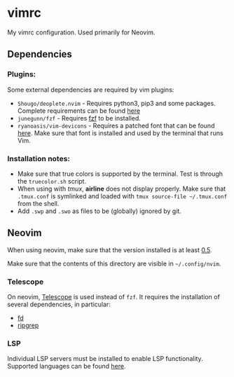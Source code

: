 # vimrc

My vimrc configuration. Used primarily for Neovim.

## Dependencies

### Plugins:

Some external dependencies are required by vim plugins:

- `Shougo/deoplete.nvim` - Requires python3, pip3 and some packages. Complete requirements can be found [here](https://github.com/Shougo/deoplete.nvim#install)
- `junegunn/fzf` - Requires [fzf](https://github.com/junegunn/fzf) to be installed.
- `ryanoasis/vim-devicons` - Requires a patched font that can be found [here](https://github.com/ryanoasis/nerd-fonts). Make sure that font is installed and used by the terminal that runs Vim.

### Installation notes:

- Make sure that true colors is supported by the terminal. Test is through the `truecolor.sh` script.
- When using with *tmux*, **airline** does not display properly. Make sure that `.tmux.conf` is symlinked and loaded with `tmux source-file ~/.tmux.conf` from the shell.
- Add `.swp` and `.swo` as files to be (globally) ignored by git. 

## Neovim

When using neovim, make sure that the version installed is at least [0.5](https://github.com/neovim/neovim/releases).

Make sure that the contents of this directory are visible in `~/.config/nvim`.

### Telescope

On neovim, [Telescope](https://github.com/nvim-telescope/telescope.nvim) is used instead of `fzf`. It requires the installation of several dependencies, in particular:

- [fd](https://github.com/sharkdp/fd)
- [ripgrep](https://github.com/BurntSushi/ripgrep)

### LSP

Individual LSP servers must be installed to enable LSP functionality. Supported languages
can be found [here](https://github.com/neovim/nvim-lspconfig/blob/master/CONFIG.md).
